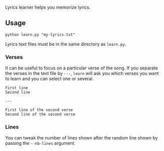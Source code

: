 Lyrics learner helps you memorize lyrics.

## Usage

```
python learn.py "my-lyrics.txt"
```

Lyrics text files must be in the same directory as `learn.py`.

### Verses

It can be useful to focus on a particular verse of the song. If you separate
the verses in the text file by `---`, `learn` will ask you which verses
you want to learn and you can select one or several.

```
First line 
Second line

---

First line of the second verse
Second line of the second verse
```


### Lines

You can tweak the number of lines shown after the random line shown by passing
the `--nb-lines` argument. 
